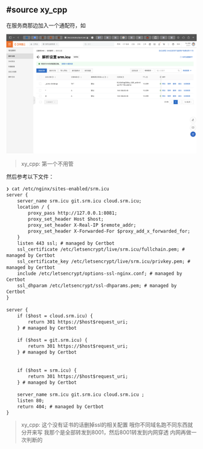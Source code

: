 ## #source xy_cpp

在服务商那边加入一个通配符，如

![](assets/61541ecfe31ed87aa0b7ded2cc82a696.png)

> xy_cpp: 第一个不用管

然后参考以下文件：

```
❯ cat /etc/nginx/sites-enabled/srm.icu
server {
    server_name srm.icu git.srm.icu cloud.srm.icu;
    location / {
        proxy_pass http://127.0.0.1:8081;
        proxy_set_header Host $host;
        proxy_set_header X-Real-IP $remote_addr;
        proxy_set_header X-Forwarded-For $proxy_add_x_forwarded_for;
    }
    listen 443 ssl; # managed by Certbot
    ssl_certificate /etc/letsencrypt/live/srm.icu/fullchain.pem; # managed by Certbot
    ssl_certificate_key /etc/letsencrypt/live/srm.icu/privkey.pem; # managed by Certbot
    include /etc/letsencrypt/options-ssl-nginx.conf; # managed by Certbot
    ssl_dhparam /etc/letsencrypt/ssl-dhparams.pem; # managed by Certbot
}

server {
    if ($host = cloud.srm.icu) {
        return 301 https://$host$request_uri;
    } # managed by Certbot

    if ($host = git.srm.icu) {
        return 301 https://$host$request_uri;
    } # managed by Certbot


    if ($host = srm.icu) {
        return 301 https://$host$request_uri;
    } # managed by Certbot

    server_name srm.icu git.srm.icu cloud.srm.icu ;
    listen 80;
    return 404; # managed by Certbot
}
```

> xy_cpp: 这个没有证书的话删掉ssl的相关配置
> 哦你不同域名跑不同东西就分开来写
> 我那个是全部转发到8001，然后8001转发到内网穿透
> 内网再做一次判断的

